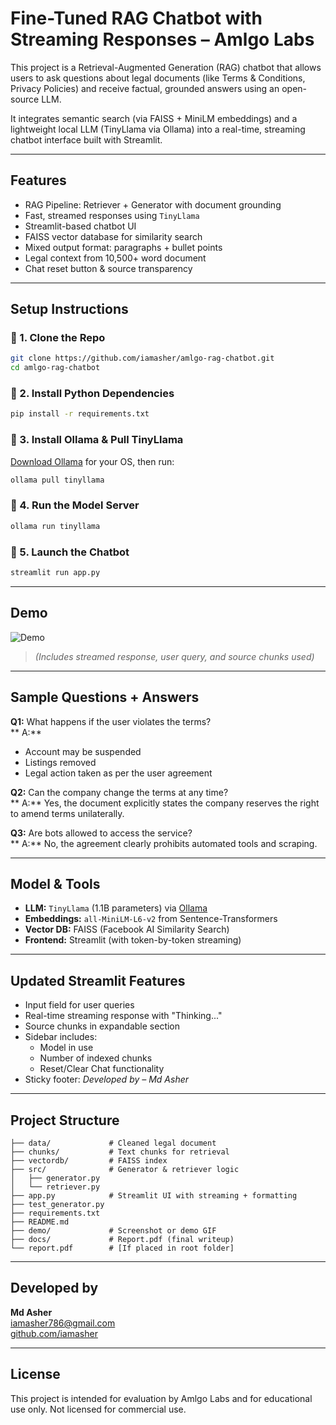 # Fine-Tuned RAG Chatbot with Streaming Responses – Amlgo Labs

This project is a Retrieval-Augmented Generation (RAG) chatbot that allows users to ask questions about legal documents (like Terms & Conditions, Privacy Policies) and receive factual, grounded answers using an open-source LLM.

It integrates semantic search (via FAISS + MiniLM embeddings) and a lightweight local LLM (TinyLlama via Ollama) into a real-time, streaming chatbot interface built with Streamlit.

---

## Features

- RAG Pipeline: Retriever + Generator with document grounding
- Fast, streamed responses using `TinyLlama`
- Streamlit-based chatbot UI
- FAISS vector database for similarity search
- Mixed output format: paragraphs + bullet points
- Legal context from 10,500+ word document
- Chat reset button & source transparency

---

## Setup Instructions

### 🔹 1. Clone the Repo

```bash
git clone https://github.com/iamasher/amlgo-rag-chatbot.git
cd amlgo-rag-chatbot
```

### 🔹 2. Install Python Dependencies

```bash
pip install -r requirements.txt
```

### 🔹 3. Install Ollama & Pull TinyLlama

[Download Ollama](https://ollama.com/download) for your OS, then run:

```bash
ollama pull tinyllama
```

### 🔹 4. Run the Model Server

```bash
ollama run tinyllama
```

### 🔹 5. Launch the Chatbot

```bash
streamlit run app.py
```

---

##  Demo

![Demo](https://github.com/iamasher/amlgo-rag-chatbot/raw/main/Demo.gif)

> _(Includes streamed response, user query, and source chunks used)_

---

## Sample Questions + Answers

**Q1:** What happens if the user violates the terms?  
** A:**

- Account may be suspended
- Listings removed
- Legal action taken as per the user agreement

**Q2:** Can the company change the terms at any time?  
** A:** Yes, the document explicitly states the company reserves the right to amend terms unilaterally.

**Q3:** Are bots allowed to access the service?  
** A:** No, the agreement clearly prohibits automated tools and scraping.


---

## Model & Tools

- **LLM:** `TinyLlama` (1.1B parameters) via [Ollama](https://ollama.com)
- **Embeddings:** `all-MiniLM-L6-v2` from Sentence-Transformers
- **Vector DB:** FAISS (Facebook AI Similarity Search)
- **Frontend:** Streamlit (with token-by-token streaming)

---

## Updated Streamlit Features

- Input field for user queries
- Real-time streaming response with "Thinking..."
- Source chunks in expandable section
- Sidebar includes:
  - Model in use
  - Number of indexed chunks
  - Reset/Clear Chat functionality
- Sticky footer: _Developed by – Md Asher_

---

## Project Structure

```
├── data/             # Cleaned legal document
├── chunks/           # Text chunks for retrieval
├── vectordb/         # FAISS index
├── src/              # Generator & retriever logic
│   ├── generator.py
│   └── retriever.py
├── app.py            # Streamlit UI with streaming + formatting
├── test_generator.py
├── requirements.txt
├── README.md
├── demo/             # Screenshot or demo GIF
├── docs/             # Report.pdf (final writeup)
└── report.pdf        # [If placed in root folder]
```

---

## Developed by

**Md Asher**  
 iamasher786@gmail.com  
 [github.com/iamasher](https://github.com/iamasher)

---

## License

This project is intended for evaluation by Amlgo Labs and for educational use only. Not licensed for commercial use.
